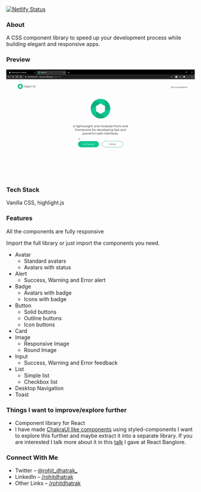 [![Netlify Status](https://api.netlify.com/api/v1/badges/6a889947-f5cc-4fbf-9010-5a58d251ee24/deploy-status)](https://app.netlify.com/sites/openui/deploys)

### About
A CSS component library to speed up your development process while building elegant and responsive apps.

### Preview
![](/demo/OpenUI.gif)

### Tech Stack
Vanilla CSS, highlight.js

### Features
  All the components are fully responsive
  
  Import the full library or just import the components you need.
  
- Avatar
  - Standard avatars
  - Avatars with status
- Alert
  - Success, Warning and Error alert 
- Badge
  - Avatars with badge
  - Icons with badge
- Button
  - Solid buttons
  - Outline buttons
  - Icon buttons
- Card
- Image
  - Responsive Image
  - Round Image
- Input
  - Success, Warning and Error feedback
- List
  - Simple list
  - Checkbox list
- Desktop Navigation
- Toast

### Things I want to improve/explore further
- Component library for React
- I have made [ChakraUI like components](https://github.com/RohitDhatrak/ReadersStash/tree/main/client/src/components/Shared) using styled-components I want to explore this further and maybe extract it into a separate library. If you are interested I talk more about it in this [talk](https://youtu.be/Qs1A76JyutU?t=1465) I gave at React Banglore.

### Connect With Me
- Twitter – [@rohit_dhatrak_](https://twitter.com/rohit_dhatrak_)
- LinkedIn – [/rohitdhatrak](https://www.linkedin.com/in/rohitdhatrak)
- Other Links – [/rohitdhatrak](https://rohitdhatrak.bio.link/)
